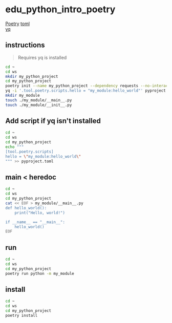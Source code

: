 # edu_python_intro_poetry

[Poetry](https://python-poetry.org)
[toml](https://toml.io/en/)  
[yq](https://github.com/mikefarah/yq)  

## instructions

> Requires yq is installed

```bash
cd ~
cd ws
mkdir my_python_project
cd my_python_project
poetry init --name my_python_project --dependency requests --no-interaction
yq -i '.tool.poetry.scripts.hello = "my_module:hello_world"' pyproject.toml
mkdir my_module
touch ./my_module/__main__.py
touch ./my_module/__init__.py
```

## Add script if yq isn't installed

```bash
cd ~
cd ws
cd my_python_project
echo """
[tool.poetry.scripts]
hello = \"my_module:hello_world\"
""" >> pyproject.toml
```


## main < heredoc

```bash
cd ~
cd ws
cd my_python_project
cat << EOF > my_module/__main__.py
def hello_world():
    print("Hello, world!")

if __name__ == "__main__":
    hello_world()
EOF
```

## run

```bash
cd ~
cd ws
cd my_python_project
poetry run python -m my_module
```


## install

```bash
cd ~
cd ws
cd my_python_project
poetry install
```
